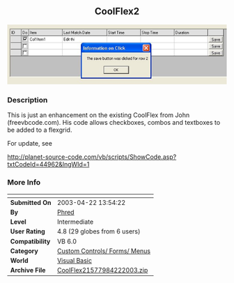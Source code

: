 ﻿<div align="center">

## CoolFlex2

<img src="PIC2003222211184276.jpg">
</div>

### Description

This is just an enhancement on the existing CoolFlex from John (freevbcode.com). His code allows checkboxes, combos and textboxes to be added to a flexgrid.

For update, see

http://planet-source-code.com/vb/scripts/ShowCode.asp?txtCodeId=44962&lngWId=1
 
### More Info
 


<span>             |<span>
---                |---
**Submitted On**   |2003-04-22 13:54:22
**By**             |[Phred](https://github.com/Planet-Source-Code/PSCIndex/blob/master/ByAuthor/phred.md)
**Level**          |Intermediate
**User Rating**    |4.8 (29 globes from 6 users)
**Compatibility**  |VB 6\.0
**Category**       |[Custom Controls/ Forms/  Menus](https://github.com/Planet-Source-Code/PSCIndex/blob/master/ByCategory/custom-controls-forms-menus__1-4.md)
**World**          |[Visual Basic](https://github.com/Planet-Source-Code/PSCIndex/blob/master/ByWorld/visual-basic.md)
**Archive File**   |[CoolFlex21577984222003\.zip](https://github.com/Planet-Source-Code/phred-coolflex2__1-43444/archive/master.zip)








